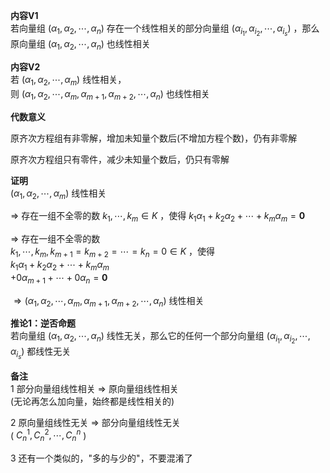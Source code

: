 **内容V1**  
若向量组 $(\alpha_1,\alpha_2,\cdots,\alpha_n)$ 存在一个线性相关的部分向量组 $(\alpha_{i_1},\alpha_{i_2},\cdots,\alpha_{i_s})$ ，那么原向量组 $(\alpha_1,\alpha_2,\cdots,\alpha_n)$ 也线性相关  
  
**内容V2**  
若 $(\alpha_1,\alpha_2,\cdots,\alpha_m)$ 线性相关，  
则 $(\alpha_1,\alpha_2,\cdots,\alpha_m,\alpha_{m+1},\alpha_{m+2},\cdots,\alpha_n)$ 也线性相关  
  
**代数意义**  
  
原齐次方程组有非零解，增加未知量个数后(不增加方程个数)，仍有非零解  
  
原齐次方程组只有零件，减少未知量个数后，仍只有零解  
  
**证明**  
$(\alpha_1,\alpha_2,\cdots,\alpha_m)$ 线性相关  
  
$\Rightarrow$ 存在一组不全零的数 $k_1,\cdots,k_m\in K$ ，使得 $k_1\alpha_1+k_2\alpha_2+\cdots+k_m\alpha_m=\mathbf{0}$  
  
$\Rightarrow$ 存在一组不全零的数  
$k_1,\cdots,k_m,k_{m+1}=k_{m+2}=\cdots=k_n=0\in K$ ，使得  
$k_1\alpha_1+k_2\alpha_2+\cdots+k_m\alpha_m$  
$+0\alpha_{m+1}+\cdots+0\alpha_n=\mathbf{0}$  
  
$\Rightarrow(\alpha_1,\alpha_2,\cdots,\alpha_m,\alpha_{m+1},\alpha_{m+2},\cdots,\alpha_n)$ 线性相关  
  
**推论1：逆否命题**  
若向量组 $(\alpha_1,\alpha_2,\cdots,\alpha_n)$ 线性无关，那么它的任何一个部分向量组 $(\alpha_{i_1},\alpha_{i_2},\cdots,\alpha_{i_s})$ 都线性无关  
  
**备注**  
1 部分向量组线性相关 $\Rightarrow$ 原向量组线性相关  
(无论再怎么加向量，始终都是线性相关的)  
  
2 原向量组线性无关 $\Rightarrow$ 部分向量组线性无关  
( $C_n^1,C_n^2,\cdots,C_n^n$ )  
  
3 还有一个类似的，"多的与少的"，不要混淆了  

